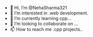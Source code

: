 - 👋 Hi, I’m @NehaSharma321
- 👀 I’m interested in .web development.
- 🌱 I’m currently learning cpp...
- 💞️ I’m looking to collaborate on ...
- 📫 How to reach me .cpp projects..

<!---
NehaSharma321/NehaSharma321 is a ✨ special ✨ repository because its `README.md` (this file) appears on your GitHub profile.
You can click the Preview link to take a look at your changes.
--->
